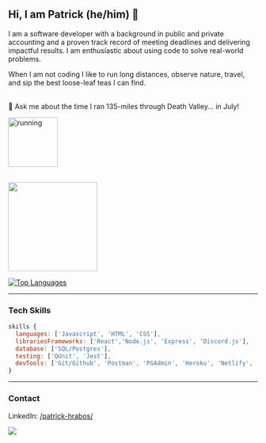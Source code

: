 ## Hi, I am Patrick (he/him) 🦩

I am a software developer with a background in public and private accounting and a proven track record of meeting deadlines and delivering impactful results. I am enthusiastic about using code to solve real-world problems. 

When I am not coding I like to run long distances, observe nature, travel, and sip the best loose-leaf teas I can find.<br><br>

💬 Ask me about the time I ran 135-miles through Death Valley... in July!<br>
  
<img width="100em" src="https://media.giphy.com/media/2eN0NkCvhjxqo/giphy.gif" alt="running"/><br><br>

<img height="180em" src="https://github-readme-stats.vercel.app/api?username=phrabos&show_icons=true&&count_private=true&include_all_commits=true&theme=bear" />

[![Top Languages](https://github-readme-stats.vercel.app/api/top-langs/?username=phrabos&layout=compact&theme=bear)](https://github.com/phrabos/github-readme-stats)

****
### Tech Skills
```js
skills {
  languages: ['Javascript', 'HTML', 'CSS'],
  librariesFrameworks: ['React','Node.js', 'Express', 'Discord.js'],
  database: ['SQL/Postgres'],
  testing: ['QUnit', 'Jest'],
  devTools: ['Git/Github', 'Postman', 'PGAdmin', 'Heroku', 'Netlify', 'VSCode']
}
```
***
### Contact
LinkedIn:  <a href="https://www.linkedin.com/in/patrick-hrabos/">/patrick-hrabos/</a>

![](https://komarev.com/ghpvc/?username=phrabos&color=ff69b4)
